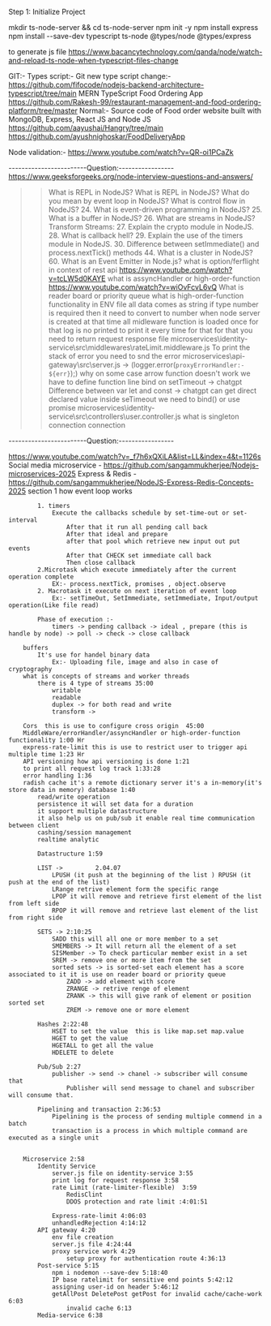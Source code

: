 Step 1: Initialize Project

mkdir ts-node-server && cd ts-node-server
npm init -y
npm install express
npm install --save-dev typescript ts-node @types/node @types/express

to generate js file
https://www.bacancytechnology.com/qanda/node/watch-and-reload-ts-node-when-typescript-files-change

GIT:-
Types script:-
Git new type script change:-
https://github.com/fifocode/nodejs-backend-architecture-typescript/tree/main
MERN TypeScript Food Ordering App
https://github.com/Rakesh-99/restaurant-management-and-food-ordering-platform/tree/master
Normal:-
Source code of Food order website built with MongoDB, Express, React JS and Node JS
https://github.com/aayushai/Hangry/tree/main
https://github.com/ayushnighoskar/FoodDeliveryApp

Node validation:-
https://www.youtube.com/watch?v=QR-oi1PCaZk

------------------------Question:-----------------
https://www.geeksforgeeks.org/node-interview-questions-and-answers/

> > What is REPL in NodeJS?
> > What is REPL in NodeJS?
> > What do you mean by event loop in NodeJS?
> > What is control flow in NodeJS? 24. What is event-driven programming in NodeJS? 25. What is a buffer in NodeJS? 26. What are streams in NodeJS?
> > Transform Streams: 27. Explain the crypto module in NodeJS. 28. What is callback hell? 29. Explain the use of the timers module in NodeJS. 30. Difference between setImmediate() and process.nextTick() methods 44. What is a cluster in NodeJS? 60. What is an Event Emitter in Node.js?
> > what is option/ferflight in context of rest api
> > https://www.youtube.com/watch?v=tcLW5d0KAYE
> > what is assyncHandler or high-order-function
> > https://www.youtube.com/watch?v=wiOvFcvL6vQ
> > What is reader board or priority queue
> > what is high-order-function functionality
> > in ENV file all data comes as string if type number is required then it need to convert to number
> > when node server is created at that time all midleware function is loaded once for that log is no printed to print it every time for that for that you need to return request response file microservices\identity-service\src\middlewares\rateLimit.middleware.js
> > To print the stack of error you need to snd the error microservices\api-gateway\src\server.js -> (logger.error(`proxyErrorHandler:- ${err}`);)
> > why on some case arrow function doesn't work we have to define function line bind on setTimeout -> chatgpt
> > Difference between var let and const -> chatgpt
> > can get direct declared value inside seTimeout we need to bind() or use promise microservices\identity-service\src\controllers\user.controller.js
> > what is singleton connection connection

------------------------Question:-----------------

https://www.youtube.com/watch?v=_f7h6xQXiLA&list=LL&index=4&t=1126s
Social media microservice - https://github.com/sangammukherjee/Nodejs-microservices-2025
Express & Redis - https://github.com/sangammukherjee/NodeJS-Express-Redis-Concepts-2025
section 1
how event loop works

            1. timers
                Execute the callbacks schedule by set-time-out or set-interval
                    After that it run all pending call back
                    After that ideal and prepare
                    after that pool which retrieve new input out put events
                    After that CHECK set immediate call back
                    Then close callback
            2.Microtask which execute immediately after the current operation complete
                EX:- process.nextTick, promises , object.observe
            2. Macrotask it execute on next iteration of event loop
                Ex:- setTimeOut, SetImmediate, setImmediate, Input/output operation(Like file read)

            Phase of execution :-
                timers -> pending callback -> ideal , prepare (this is handle by node) -> poll -> check -> close callback

        buffers
            It's use for handel binary data
                Ex:- Uploading file, image and also in case of cryptography
        what is concepts of streams and worker threads
            there is 4 type of streams 35:00
                writable
                readable
                duplex -> for both read and write
                transform ->

        Cors  this is use to configure cross origin  45:00
        MiddleWare/errorHandler/assyncHandler or high-order-function functionality 1:00 Hr
        express-rate-limit this is use to restrict user to trigger api multiple time 1:23 Hr
        API versioning how api versioning is done 1:21
        to print all request log track 1:33:28
        error handling 1:36
        radish cache it's a remote dictionary server it's a in-memory(it's store data in memory) database 1:40
            read/write operation
            persistence it will set data for a duration
            it support multiple datastructure
            it also help us on pub/sub it enable real time communication between client
            cashing/session management
            realtime analytic

            Datastructure 1:59

            LIST ->         2.04.07
                LPUSH (it push at the beginning of the list ) RPUSH (it push at the end of the list)
                LRange retrive element form the specific range
                LPOP it will remove and retrieve first element of the list from left side
                RPOP it will remove and retrieve last element of the list from right side

            SETS -> 2:10:25
                SADD this will all one or more member to a set
                SMEMBERS -> It will return all the element of a set
                SISMember -> To check particular member exist in a set
                SREM -> remove one or more item from the set
                sorted sets -> is sorted-set each element has a score associated to it it is use on reader board or priority queue
                    ZADD -> add element with score
                    ZRANGE -> retrive renge of element
                    ZRANK -> this will give rank of element or position sorted set
                    ZREM -> remove one or more element

            Hashes 2:22:48
                HSET to set the value  this is like map.set map.value
                HGET to get the value
                HGETALL to get all the value
                HDELETE to delete

            Pub/Sub 2:27
                publisher -> send -> chanel -> subscriber will consume that
                    Publisher will send message to chanel and subscriber will consume that.

            Pipelining and transaction 2:36:53
                Pipelining is the process of sending multiple commend in a batch
                transaction is a process in which multiple command are executed as a single unit


        Microservice 2:58
            Identity Service
                server.js file on identity-service 3:55
                print log for request response 3:58
                rate Limit (rate-limiter-flexible)  3:59
                    RedisClint
                    DDOS protection and rate limit :4:01:51

                Express-rate-limit 4:06:03
                unhandledRejection 4:14:12
            API gateway 4:20
                env file creation
                server.js file 4:24:44
                proxy service work 4:29
                    setup proxy for authentication route 4:36:13
            Post-service 5:15
                npm i nodemon --save-dev 5:18:40
                IP base ratelimit for sensitive end points 5:42:12
                assigning user-id on header 5:46:12
                getAllPost DeletePost getPost for invalid cache/cache-work 6:03
                    invalid cache 6:13
            Media-service 6:38
